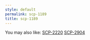 ```yaml
---
style: default
permalink: scp-1189
title: scp-1189
---
```

You may also like:
[SCP-2220](http://scp-wiki.net/scp-2220)
[SCP-2904](http://scp-wiki.net/scp-2904)